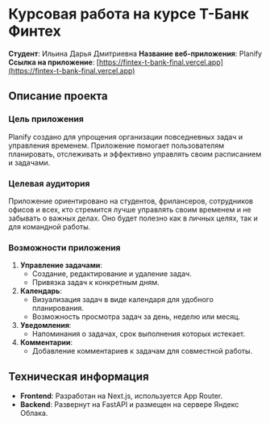 # Курсовая работа на курсе Т-Банк Финтех

**Студент**: Ильина Дарья Дмитриевна
**Название веб-приложения**: Planify  
**Ссылка на приложение**: [https://fintex-t-bank-final.vercel.app](https://fintex-t-bank-final.vercel.app)

## Описание проекта

### Цель приложения

Planify создано для упрощения организации повседневных задач и управления временем. Приложение помогает пользователям планировать, отслеживать и эффективно управлять своим расписанием и задачами.

### Целевая аудитория

Приложение ориентировано на студентов, фрилансеров, сотрудников офисов и всех, кто стремится лучше управлять своим временем и не забывать о важных делах. Оно будет полезно как в личных целях, так и для командной работы.

### Возможности приложения

1. **Управление задачами**:
    - Создание, редактирование и удаление задач.
    - Привязка задач к конкретным дням.
2. **Календарь**:
    - Визуализация задач в виде календаря для удобного планирования.
    - Возможность просмотра задач за день, неделю или месяц.
3. **Уведомления**:
    - Напоминания о задачах, срок выполнения которых истекает.
4. **Комментарии**:
    - Добавление комментариев к задачам для совместной работы.

## Техническая информация

-   **Frontend**: Разработан на Next.js, используется App Router.
-   **Backend**: Развернут на FastAPI и размещен на сервере Яндекс Облака.

